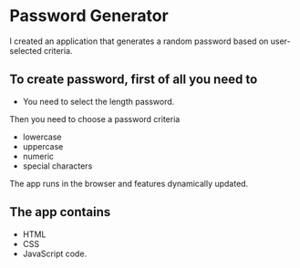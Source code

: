 # Password Generator

I created an application that generates a random password based on user-selected criteria.

## To create password, first of all you need to

- You need to select the length password.

Then you need to choose a password criteria

- lowercase
- uppercase
- numeric
- special characters

The app runs in the browser and features dynamically updated.

## The app contains

- HTML
- CSS
- JavaScript code.
